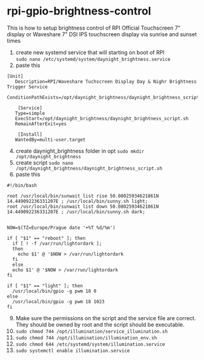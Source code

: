 # rpi-gpio-brightness-control
This is how to setup brightness control of RPI Official Touchscreen 7" display or Waveshare 7" DSI IPS touchscreen display via sunrise and sunset times

1. create new systemd service that will starting on boot of RPI   
`sudo nano /etc/systemd/system/daynight_brightness.service`
2. paste this
```
[Unit]
   Description=RPI/Waveshare Tuchscreen Display Day & Nighr Brightness Trigger Service
   ConditionPathExists=/opt/daynight_brightness/daynight_brightness_script.sh

    [Service]
   Type=simple
   ExecStart=/opt/daynight_brightness/daynight_brightness_script.sh
   RemainAfterExit=yes

    [Install]
   WantedBy=multi-user.target
```   
4. create daynight_brightness folder in opt
`sudo mkdir /opt/daynight_brightness`
6. create script
`sudo nano /opt/daynight_brightness/daynight_brightness_script.sh`
7. paste this
```
#!/bin/bash

root /usr/local/bin/sunwait list rise 50.08025934621861N 14.449092236331207E ; /usr/local/bin/sunny.sh light;
root /usr/local/bin/sunwait list down 50.08025934621861N 14.449092236331207E ; /usr/local/bin/sunny.sh dark;


NOW=$(TZ=Europe/Prague date '+%T %d/%m')

if [ "$1" == "reboot" ]; then
  if [ ! -f /var/run/lightordark ];
  then
    echo $1' @ '$NOW > /var/run/lightordark
  fi
  else
  echo $1' @ '$NOW > /var/run/lightordark
fi

if [ "$1" == "light" ]; then
  /usr/local/bin/gpio -g pwm 18 0
else
  /usr/local/bin/gpio -g pwm 18 1023
fi
```
9. Make sure the permissions on the script and the service file are correct. They should be owned by root and the script should be executable.   
10. `sudo chmod 744 /opt/illumination/service_illumination.sh`
11. `sudo chmod 744 /opt/illumination/illumination_env.sh`
12. `sudo chmod 644 /etc/systemd/system/illumination.service`
13. `sudo systemctl enable illumination.service`
